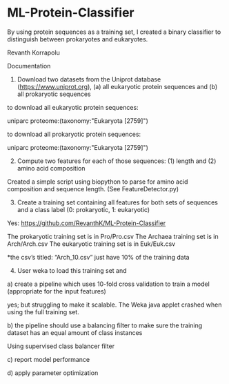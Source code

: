 # ML-Protein-Classifier
By using protein sequences as a training set, I created a binary classifier to distinguish between prokaryotes and eukaryotes. 


Revanth Korrapolu

Documentation


1. Download two datasets from the Uniprot database (https://www.uniprot.org), (a) all eukaryotic protein sequences and (b) all prokaryotic sequences


to download all eukaryotic protein sequences:

uniparc proteome:(taxonomy:"Eukaryota [2759]")

to download all prokaryotic protein sequences:

uniparc proteome:(taxonomy:"Eukaryota [2759]")



2. Compute two features for each of those sequences: (1) length and (2) amino acid composition

Created a simple script using biopython to parse for amino acid composition and sequence length. (See FeatureDetector.py)

 

3. Create a training set containing all features for both sets of sequences and a class label (0: prokaryotic, 1: eukaryotic)

Yes: https://github.com/RevanthK/ML-Protein-Classifier

The prokaryotic training set is in Pro/Pro.csv
The Archaea training set is in Arch/Arch.csv
The eukaryotic training set is in Euk/Euk.csv

*the csv’s titled: “Arch_10.csv” just have 10% of the training data


4. User weka to load this training set and

a)	create a pipeline which uses 10-fold cross validation to train a model (appropriate for the input features)

yes; but struggling to make it scalable. The Weka java applet crashed when using the full training set. 

b) the pipeline should use a balancing filter to make sure the training dataset has an equal amount of class instances

Using supervised class balancer filter

c) report model performance

d) apply parameter optimization


